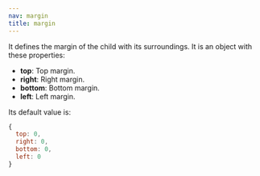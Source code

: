 ```yaml
---
nav: margin
title: margin
---
```


It defines the margin of the child with its surroundings. It is an object with these properties:

- **top**: Top margin.
- **right**: Right margin.
- **bottom**: Bottom margin.
- **left**: Left margin.

Its default value is:

```javascript
{
  top: 0,
  right: 0,
  bottom: 0,
  left: 0
}
```
